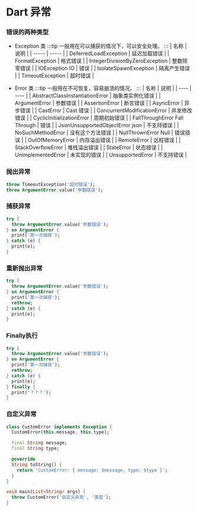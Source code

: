 # Dart 异常

### 错误的两种类型
  - Exception 类
    :::tip
    一般用在可以捕获的情况下，可以安全处理。
    :::
    | 名称 | 说明 |
    | ----- | ----- |
    | DeferredLoadException |	延迟加载错误 |
    | FormatException	| 格式错误 |
    | IntegerDivisionByZeroException | 整数除零错误 |
    | IOException	IO | 错误 |
    | IsolateSpawnException | 隔离产生错误 |
    | TimeoutException | 超时错误 |

  - Error 类
    :::tip
    一般用在不可恢复，容易崩溃的情况。
    :::
    | 名称 | 说明 |
    | ---- | ---- |
    | AbstractClassInstantiationError |	抽象类实例化错误 |
    | ArgumentError |	参数错误 |
    | AssertionError |	断言错误 |
    | AsyncError |	异步错误 |
    | CastError |	Cast 错误 |
    | ConcurrentModificationError |	并发修改错误 |
    | CyclicInitializationError |	周期初始错误 |
    | FallThroughError Fall Through | 错误 |
    | JsonUnsupportedObjectError json | 不支持错误 |
    | NoSuchMethodError |	没有这个方法错误 |
    | NullThrownError Null | 错误错误 |
    | OutOfMemoryError | 内存溢出错误 |
    | RemoteError |	远程错误 |
    | StackOverflowError | 堆栈溢出错误 |
    | StateError | 状态错误 |
    | UnimplementedError | 未实现的错误 |
    | UnsupportedError | 不支持错误 |
    

### 抛出异常
  ```dart
  throw TimeoutException('超时错误');
  throw ArgumentError.value('参数错误');
  ```

### 捕获异常
  ```dart
  try {
    throw ArgumentError.value('参数错误');
  } on ArgumentError {
    print('第一次捕获');
  } catch (e) {
    print(e);
  }
  ```

### 重新抛出异常
  ```dart
  try {
    throw ArgumentError.value('参数错误');
  } on ArgumentError {
    print('第一次捕获');
    rethrow;
  } catch (e) {
    print(e);
  }
  ```

### Finally执行
  ```dart
  try {
    throw ArgumentError.value('参数错误');
  } on ArgumentError {
    print('第一次捕获');
    rethrow;
  } catch (e) {
    print(e);
  } finally {
    print('？？？');
  }
  ```

### 自定义异常
  ```dart
  class CustomError implements Exception {
    CustomError(this.message, this.type);

    final String message;
    final String type;

    @override
    String toString() {
      return 'CustomError: { message: $message, type: $type }';
    }
  }

  void main(List<String> args) {
    throw CustomError('自定义异常', '类型');
  }
  ```
  